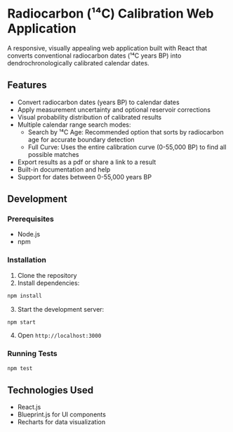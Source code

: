 # Radiocarbon (¹⁴C) Calibration Web Application

A responsive, visually appealing web application built with React that converts conventional radiocarbon dates (¹⁴C years BP) into dendrochronologically calibrated calendar dates.

## Features

- Convert radiocarbon dates (years BP) to calendar dates
- Apply measurement uncertainty and optional reservoir corrections
- Visual probability distribution of calibrated results
- Multiple calendar range search modes:
  - Search by ¹⁴C Age: Recommended option that sorts by radiocarbon age for accurate boundary detection
  - Full Curve: Uses the entire calibration curve (0-55,000 BP) to find all possible matches
- Export results as a pdf or share a link to a result
- Built-in documentation and help
- Support for dates between 0-55,000 years BP

## Development

### Prerequisites

- Node.js
- npm

### Installation

1. Clone the repository
2. Install dependencies:

```bash
npm install
```

3. Start the development server:

```bash
npm start
```

4. Open `http://localhost:3000`

### Running Tests

```bash
npm test
```

## Technologies Used

- React.js
- Blueprint.js for UI components
- Recharts for data visualization
